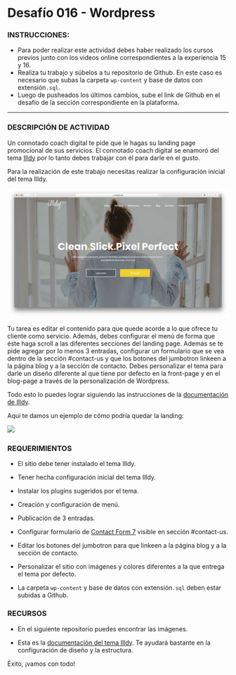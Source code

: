 # Desafío 016 - Wordpress


### INSTRUCCIONES:

- Para poder realizar este actividad debes haber realizado los cursos previos junto con los videos online correspondientes a la experiencia 15 y 16.
- Realiza tu trabajo y súbelos a tu repositorio de Github. En este caso es necesario que subas la carpeta `wp-content` y base de datos con extensión`.sql`.
- Luego de pusheados los últimos cambios, sube el link de Github en el desafío de la sección correspondiente en la plataforma.

***

### DESCRIPCIÓN DE ACTIVIDAD

Un connotado coach digital te pide que le hagas su landing page promocional de sus servicios. El connotado coach digital se enamoró del tema [Illdy](https://colorlib.com/wp/themes/illdy/) por lo tanto debes trabajar con él para darle en el gusto.

Para la realización de este trabajo necesitas realizar la configuración inicial del tema Illdy.

![](images/illdy-base.png)
 
Tu tarea es editar el contenido para que quede acorde a lo que ofrece tu cliente como servicio. Además, debes configurar el menú de forma que éste haga scroll a las diferentes secciones del landing page. Además se te pide agregar por lo menos 3 entradas, configurar un formulario que se vea dentro de la sección #contact-us y que los botones del jumbotron linkeen a la página blog y a la sección de contacto. Debes personalizar el tema para darle un diseño diferente al que tiene por defecto en la front-page y en el blog-page a través de la personalización de Wordpress.

Todo esto lo puedes lograr siguiendo las instrucciones de la [documentación de Illdy](https://colorlib.com/wp/support/illdy/).

Aquí te damos un ejemplo de cómo podría quedar la landing:

![](images/illdy-nuevo_diseno.png)

### REQUERIMIENTOS

- El sitio debe tener instalado el tema Illdy.

- Tener hecha configuración inicial del tema Illdy.

- Instalar los plugins sugeridos por el tema.

- Creación y configuración de menú.

- Publicación de 3 entradas.

- Configurar formulario de [Contact Form 7](https://cl.wordpress.org/plugins/contact-form-7/) visible en sección #contact-us.

- Editar los botones del jumbotron para que linkeen a la página blog y a la sección de contacto.

- Personalizar el sitio con imágenes y colores diferentes a la que entrega el tema por defecto.

- La carpeta `wp-content` y base de datos con extensión`.sql` deben estar subidas a Github.

### RECURSOS

 - En el siguiente repositorio puedes encontrar las imágenes.

 - Esta es la [documentación del tema Illdy](https://colorlib.com/wp/support/illdy/). Te ayudará bastante en la configuración de diseño y la estructura.

Éxito, ¡vamos con todo!
